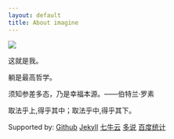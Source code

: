 ```yaml
---
layout: default
title: About imagine
---
```


![](http://od4grpdiq.bkt.clouddn.com/image/about1111.jpg)

这就是我。

躺是最高哲学。

须知参差多态，乃是幸福本源。——伯特兰·罗素

取法乎上,得乎其中；取法乎中,得乎其下。


Supported by:
[Github][Github]
[Jekyll][Jekyll]
[七牛云][qiniu]
[多说][duoshuo]
[百度统计][baidutongji]


[Github]: https://github.com/tumatu/tumatu.github.io
[Jekyll]: https://jekyllrb.com/
[qiniu]: https://portal.qiniu.com/create
[duoshuo]: http://duoshuo.com/
[baidutongji]: http://tongji.baidu.com/web/21590619/overview/sole?siteId=9677926